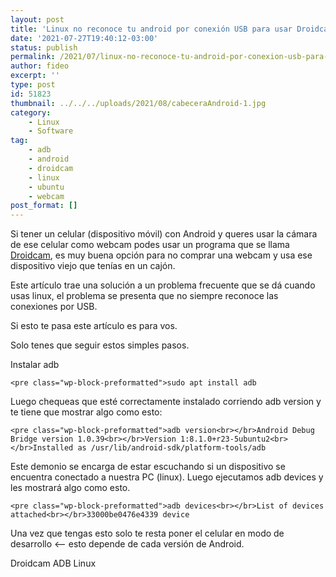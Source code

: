 ```yaml
---
layout: post
title: 'Linux no reconoce tu android por conexión USB para usar Droidcam'
date: '2021-07-27T19:40:12-03:00'
status: publish
permalink: /2021/07/linux-no-reconoce-tu-android-por-conexion-usb-para-usar-droidcam.html
author: fideo
excerpt: ''
type: post
id: 51823
thumbnail: ../../../uploads/2021/08/cabeceraAndroid-1.jpg
category:
    - Linux
    - Software
tag:
    - adb
    - android
    - droidcam
    - linux
    - ubuntu
    - webcam
post_format: []
---
```

Si tener un celular (dispositivo móvil) con Android y queres usar la cámara de ese celular como webcam podes usar un programa que se llama [Droidcam](https://www.dev47apps.com/), es muy buena opción para no comprar una webcam y usa ese dispositivo viejo que tenías en un cajón.

Este artículo trae una solución a un problema frecuente que se dá cuando usas linux, el problema se presenta que no siempre reconoce las conexiones por USB.

Si esto te pasa este artículo es para vos.

Solo tenes que seguir estos simples pasos.

Instalar adb

```
<pre class="wp-block-preformatted">sudo apt install adb
```

Luego chequeas que esté correctamente instalado corriendo adb version y te tiene que mostrar algo como esto:

```
<pre class="wp-block-preformatted">adb version<br></br>Android Debug Bridge version 1.0.39<br></br>Version 1:8.1.0+r23-5ubuntu2<br></br>Installed as /usr/lib/android-sdk/platform-tools/adb
```

Este demonio se encarga de estar escuchando si un dispositivo se encuentra conectado a nuestra PC (linux). Luego ejecutamos adb devices y les mostrará algo como esto.

```
<pre class="wp-block-preformatted">adb devices<br></br>List of devices attached<br></br>33000be0476e4339 device
```

Una vez que tengas esto solo te resta poner el celular en modo de desarrollo &lt;– esto depende de cada versión de Android.

Droidcam ADB Linux
